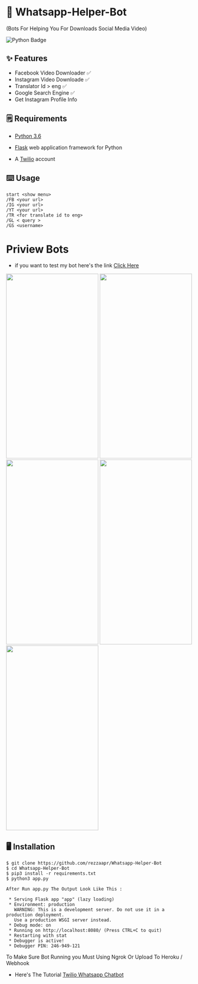 # 🤖 Whatsapp-Helper-Bot
(Bots For Helping You For Downloads Social Media Video)

![Python Badge](https://img.shields.io/badge/Made%20with-Python-blue)



## ✨ Features
- Facebook Video Downloader ✅
- Instagram Video Downloade ✅
- Translator Id > eng ✅
- Google Search Engine ✅
- Get Instagram Profile Info

## 🗒️ Requirements
* [Python 3.6](https://www.python.org/downloads/) 

* [Flask](https://palletsprojects.com/p/flask/) web application framework for Python

* A [Twilio](https://www.twilio.com/) account

## ⌨️ Usage
```
start <show menu>
/FB <your url>
/IG <your url>
/YT <your url>
/TR <for translate id to eng>
/GL < query >
/GS <username>
 ```
 
 # Priview Bots
- if you want to test my bot here's the link [Click Here](https://api.whatsapp.com/send?phone=14155238886&text=join+government-would) 

<img src="https://user-images.githubusercontent.com/58212770/78006343-1509a200-7367-11ea-86fb-16178912e3f4.png" height="500" width="250">  <img src="https://user-images.githubusercontent.com/58212770/78006358-1c30b000-7367-11ea-9fe8-4c9432e01381.png" height="500" width="250"> <img src="https://user-images.githubusercontent.com/58212770/78006377-22269100-7367-11ea-82a2-cf631d9aa5af.png" height="500" width="250"> <img src="https://user-images.githubusercontent.com/58212770/78006393-29e63580-7367-11ea-9c90-8c0f834fee5b.png" height="500" width="250"> <img src="https://user-images.githubusercontent.com/58212770/78006412-310d4380-7367-11ea-9d40-1d07e4097841.png" height="500" width="250">


## 🖥️ Installation
```
$ git clone https://github.com/rezzaapr/Whatsapp-Helper-Bot
$ cd Whatsapp-Helper-Bot
$ pip3 install -r requirements.txt
$ python3 app.py

After Run app.py The Output Look Like This :

 * Serving Flask app "app" (lazy loading)
 * Environment: production
   WARNING: This is a development server. Do not use it in a production deployment.
   Use a production WSGI server instead.
 * Debug mode: on
 * Running on http://localhost:8080/ (Press CTRL+C to quit)
 * Restarting with stat
 * Debugger is active!
 * Debugger PIN: 246-949-121
 ```
 To Make Sure Bot Running you Must Using Ngrok Or Upload To Heroku / Webhook
 
 * Here's The Tutorial  [Twilio Whatsapp Chatbot](https://www.twilio.com/blog/build-a-whatsapp-chatbot-with-python-flask-and-twilio)

 
